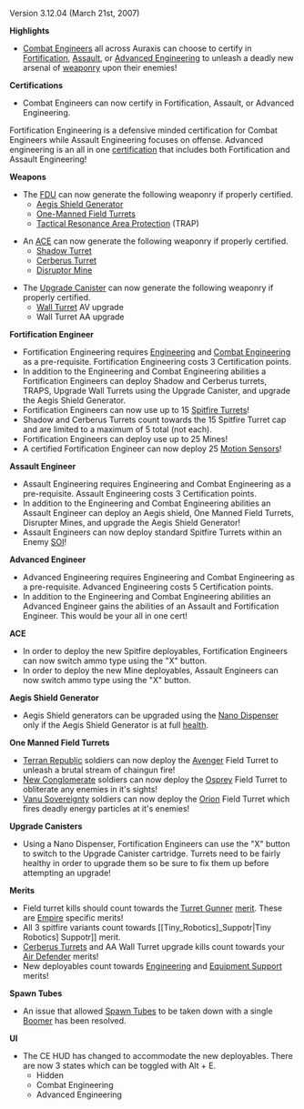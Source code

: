 Version 3.12.04 (March 21st, 2007)

**Highlights**

- [Combat Engineers](../certifications/Combat_Engineering.md) all across Auraxis
  can choose to certify in
  [Fortification](../certifications/Fortification_Engineering.md),
  [Assault](../certifications/Assault_Engineering.md), or
  [Advanced Engineering](../certifications/Advanced_Engineering.md) to unleash a
  deadly new arsenal of [weaponry](../weapons/Weapon.md) upon their enemies!

**Certifications**

- Combat Engineers can now certify in Fortification, Assault, or Advanced
  Engineering.

Fortification Engineering is a defensive minded certification for Combat
Engineers while Assault Engineering focuses on offense. Advanced engineering is
an all in one [certification](../certifications/Certification.md) that includes
both Fortification and Assault Engineering!

**Weapons**

- The [FDU](../weapons/Field_Deployment_Unit.md) can now generate the following
  weaponry if properly certified.
  - [Aegis Shield Generator](../weapons/Aegis_Shield_Generator.md)
  - [One-Manned Field Turrets](../weapons/One-Manned_Field_Turret.md)
  - [Tactical Resonance Area Protection](../weapons/Tactical_Resonance_Area_Protection.md)
    (TRAP)

<!-- -->

- An [ACE](../weapons/Adaptive_Construction_Engine.md) can now generate the
  following weaponry if properly certified.
  - [Shadow Turret](../weapons/Shadow_Turret.md)
  - [Cerberus Turret](../weapons/Cerberus_Turret.md)
  - [Disruptor Mine](../weapons/Disruptor_Mine.md)

<!-- -->

- The [Upgrade Canister](../items/Upgrade_Canister.md) can now generate the
  following weaponry if properly certified.
  - [Wall Turret](../items/Phalanx.md) AV upgrade
  - Wall Turret AA upgrade

**Fortification Engineer**

- Fortification Engineering requires
  [Engineering](../certifications/Engineering.md) and
  [Combat Engineering](../certifications/Combat_Engineering.md) as a
  pre-requisite. Fortification Engineering costs 3 Certification points.
- In addition to the Engineering and Combat Engineering abilities a
  Fortification Engineers can deploy Shadow and Cerberus turrets, TRAPS, Upgrade
  Wall Turrets using the Upgrade Canister, and upgrade the Aegis Shield
  Generator.
- Fortification Engineers can now use up to 15
  [Spitfire Turrets](#Spitfire_Turret)!
- Shadow and Cerberus Turrets count towards the 15 Spitfire Turret cap and are
  limited to a maximum of 5 total (not each).
- Fortification Engineers can deploy use up to 25 Mines!
- A certified Fortification Engineer can now deploy 25
  [Motion Sensors](../weapons/Adaptive_Construction_Engine.md#motion-sensor-alarm)!

**Assault Engineer**

- Assault Engineering requires Engineering and Combat Engineering as a
  pre-requisite. Assault Engineering costs 3 Certification points.
- In addition to the Engineering and Combat Engineering abilities an Assault
  Engineer can deploy an Aegis shield, One Manned Field Turrets, Disrupter
  Mines, and upgrade the Aegis Shield Generator!
- Assault Engineers can now deploy standard Spitfire Turrets within an Enemy
  [SOI](../locations/Sphere_of_Influence.md)!

**Advanced Engineer**

- Advanced Engineering requires Engineering and Combat Engineering as a
  pre-requisite. Advanced Engineering costs 5 Certification points.
- In addition to the Engineering and Combat Engineering abilities an Advanced
  Engineer gains the abilities of an Assault and Fortification Engineer. This
  would be your all in one cert!

**ACE**

- In order to deploy the new Spitfire deployables, Fortification Engineers can
  now switch ammo type using the "X" button.
- In order to deploy the new Mine deployables, Assault Engineers can now switch
  ammo type using the "X" button.

**Aegis Shield Generator**

- Aegis Shield generators can be upgraded using the
  [Nano Dispenser](../weapons/Nano_Dispenser.md) only if the Aegis Shield
  Generator is at full [health](../terminology/Health.md).

**One Manned Field Turrets**

- [Terran Republic](../factions/Terran_Republic.md) soldiers can now deploy the
  [Avenger](../weapons/Avenger.md) Field Turret to unleash a brutal stream of
  chaingun fire!
- [New Conglomerate](../factions/New_Conglomerate.md) soldiers can now deploy the
  [Osprey](../weapons/Osprey.md) Field Turret to obliterate any enemies in it's
  sights!
- [Vanu Sovereignty](../factions/Vanu_Sovereignty.md) soldiers can now deploy the
  [Orion](../weapons/Orion.md) Field Turret which fires deadly energy particles
  at it's enemies!

**Upgrade Canisters**

- Using a Nano Dispenser, Fortification Engineers can use the "X" button to
  switch to the Upgrade Canister cartridge. Turrets need to be fairly healthy in
  order to upgrade them so be sure to fix them up before attempting an upgrade!

**Merits**

- Field turret kills should count towards the
  [Turret Gunner](../merits/Turret_Gunner.md)
  [merit](../merits/index.md). These are
  [Empire](../terminology/Empire.md) specific merits!
- All 3 spitfire variants count towards \[\[Tiny_Robotics\]\_Suppotr\|Tiny
  Robotics\] Suppotr\]\] merit.
- [Cerberus Turrets](../weapons/Cerberus_Turret.md) and AA Wall Turret upgrade
  kills count towards your [Air Defender](../merits/Air_Defender.md) merits!
- New deployables count towards
  [Engineering](<../merits/Engineering_(Merit).md>) and
  [Equipment Support](../merits/Equipment_Support.md) merits!

**Spawn Tubes**

- An issue that allowed [Spawn Tubes](../items/Respawn_Tube.md) to be taken down
  with a single [Boomer](#Boomer) has been resolved.

**UI**

- The CE HUD has changed to accommodate the new deployables. There are now 3
  states which can be toggled with Alt + E.
  - Hidden
  - Combat Engineering
  - Advanced Engineering
